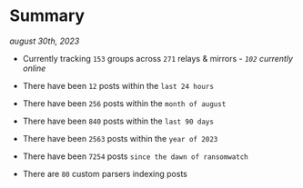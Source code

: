 
# Summary
_august 30th, 2023_

- Currently tracking `153` groups across `271` relays & mirrors - _`102` currently online_

- There have been `12` posts within the `last 24 hours`

- There have been `256` posts within the `month of august`

- There have been `840` posts within the `last 90 days`

- There have been `2563` posts within the `year of 2023`

- There have been `7254` posts `since the dawn of ransomwatch`

- There are `80` custom parsers indexing posts
